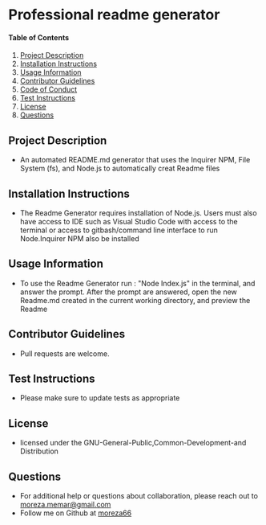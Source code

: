 # Professional readme generator
      
  #### Table of Contents
  1. [Project Description](#project-description)
  2. [Installation Instructions](#installation-instructions)
  3. [Usage Information](#usage-information)
  4. [Contributor Guidelines](#contributor-guidelines)
  5. [Code of Conduct](#code-of-conduct)
  6. [Test Instructions](#test-instructions)
  7. [License](#license)
  8. [Questions](#questions)
  ## Project Description
  * An automated README.md generator that uses the Inquirer NPM, File System (fs), and Node.js to automatically creat Readme files
  ## Installation Instructions
  * The Readme Generator requires installation of Node.js. Users must also have access to IDE such as Visual Studio Code with access to the terminal or access to gitbash/command line interface to run Node.Inquirer NPM also be installed
  ## Usage Information
  * To use the Readme Generator run : "Node Index.js" in the terminal, and answer the prompt. After the prompt are answered, open the new Readme.md created in the current working directory, and preview the Readme
  ## Contributor Guidelines
  * Pull requests are welcome.
  ## Test Instructions
  * Please make sure to update tests as appropriate
  ## License
  * licensed under the GNU-General-Public,Common-Development-and Distribution
  ## Questions
  * For additional help or questions about collaboration, please reach out to moreza.memar@gmail.com
  * Follow me on Github at [moreza66](http://github.com/moreza66)